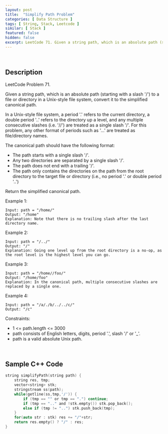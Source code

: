 ```yaml
---
layout: post
title:  "Simplify Path Problem"
categories: [ Data Structure ]
tags: [ String, Stack, Leetcode ]
similar: [ Stack ]
featured: false
hidden: false
excerpt: LeetCode 71. Given a string path, which is an absolute path (starting with a slash '/') to a file or directory in a Unix-style file system, convert it to the simplified canonical path.
---
```


<br />

## Description

LeetCode Problem 71. 

Given a string path, which is an absolute path (starting with a slash '/') to a file or directory in a Unix-style file system, convert it to the simplified canonical path.

In a Unix-style file system, a period '.' refers to the current directory, a double period '..' refers to the directory up a level, and any multiple consecutive slashes (i.e. '//') are treated as a single slash '/'. For this problem, any other format of periods such as '...' are treated as file/directory names.

The canonical path should have the following format:

* The path starts with a single slash '/'.
* Any two directories are separated by a single slash '/'.
* The path does not end with a trailing '/'.
* The path only contains the directories on the path from the root directory to the target file or directory (i.e., no period '.' or double period '..')

Return the simplified canonical path.

 

Example 1:
```
Input: path = "/home/"
Output: "/home"
Explanation: Note that there is no trailing slash after the last directory name.
```

Example 2:
```
Input: path = "/../"
Output: "/"
Explanation: Going one level up from the root directory is a no-op, as the root level is the highest level you can go.
```

Example 3:
```
Input: path = "/home//foo/"
Output: "/home/foo"
Explanation: In the canonical path, multiple consecutive slashes are replaced by a single one.
```

Example 4:
```
Input: path = "/a/./b/../../c/"
Output: "/c"
```
 

Constraints:

* 1 <= path.length <= 3000
* path consists of English letters, digits, period '.', slash '/' or '_'.
* path is a valid absolute Unix path.


<br />

## Sample C++ Code


```c
string simplifyPath(string path) {
    string res, tmp;
    vector<string> stk;
    stringstream ss(path);
    while(getline(ss,tmp,'/')) {
        if (tmp == "" or tmp == ".") continue;
        if (tmp == ".." and !stk.empty()) stk.pop_back();
        else if (tmp != "..") stk.push_back(tmp);
    }
    for(auto str : stk) res += "/"+str;
    return res.empty() ? "/" : res;
}
```
